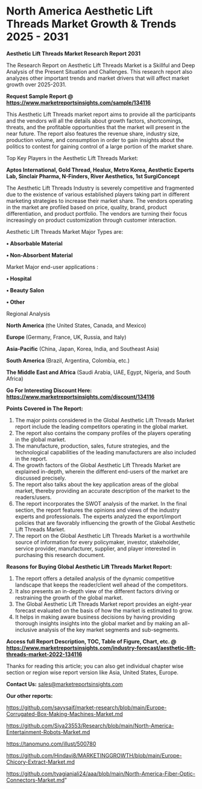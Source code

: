 # North America Aesthetic Lift Threads Market Growth & Trends 2025 - 2031

<strong>Aesthetic Lift Threads Market Research Report 2031</strong>

The Research Report on Aesthetic Lift Threads Market is a Skillful and Deep Analysis of the Present Situation and Challenges. This research report also analyzes other important trends and market drivers that will affect market growth over 2025-2031.

<strong>Request Sample Report @ <a href=https://www.marketreportsinsights.com/sample/134116>https://www.marketreportsinsights.com/sample/134116</a></strong>

This Aesthetic Lift Threads market report aims to provide all the participants and the vendors will all the details about growth factors, shortcomings, threats, and the profitable opportunities that the market will present in the near future. The report also features the revenue share, industry size, production volume, and consumption in order to gain insights about the politics to contest for gaining control of a large portion of the market share.

Top Key Players in the Aesthetic Lift Threads Market:

<strong>Aptos International, Gold Thread, Healux, Metro Korea, Aesthetic Experts Lab, Sinclair Pharma, N-Finders, River Aesthetics, 1st SurgiConcept</strong>

The Aesthetic Lift Threads Industry is severely competitive and fragmented due to the existence of various established players taking part in different marketing strategies to increase their market share. The vendors operating in the market are profiled based on price, quality, brand, product differentiation, and product portfolio. The vendors are turning their focus increasingly on product customization through customer interaction.

Aesthetic Lift Threads Market Major Types are:

<strong>• Absorbable Material

• Non-Absorbent Material</strong>

Market Major end-user applications :

<strong>• Hospital

• Beauty Salon

• Other</strong>

Regional Analysis

</u><strong><b>North America</b></strong> (the United States, Canada, and Mexico)

<strong><b>Europe </b></strong>(Germany, France, UK, Russia, and Italy)

<strong><b>Asia-Pacific</b></strong> (China, Japan, Korea, India, and Southeast Asia)

<strong><b>South America</b></strong> (Brazil, Argentina, Colombia, etc.)

<strong><b>The Middle East and Africa</b></strong> (Saudi Arabia, UAE, Egypt, Nigeria, and South Africa)

<strong>Go For Interesting Discount Here: <a href=https://www.marketreportsinsights.com/discount/134116>https://www.marketreportsinsights.com/discount/134116</a></strong>

<strong>Points Covered in The Report:</strong>
<ol>
  <li>The major points considered in the Global Aesthetic Lift Threads Market report include the leading competitors operating in the global market.</li>
  <li>The report also contains the company profiles of the players operating in the global market.</li>
  <li>The manufacture, production, sales, future strategies, and the technological capabilities of the leading manufacturers are also included in the report.</li>
  <li>The growth factors of the Global Aesthetic Lift Threads Market are explained in-depth, wherein the different end-users of the market are discussed precisely.</li>
  <li>The report also talks about the key application areas of the global market, thereby providing an accurate description of the market to the readers/users.</li>
  <li>The report incorporates the SWOT analysis of the market. In the final section, the report features the opinions and views of the industry experts and professionals. The experts analyzed the export/import policies that are favorably influencing the growth of the Global Aesthetic Lift Threads Market.</li>
  <li>The report on the Global Aesthetic Lift Threads Market is a worthwhile source of information for every policymaker, investor, stakeholder, service provider, manufacturer, supplier, and player interested in purchasing this research document.</li>
</ol>
<strong>Reasons for Buying Global Aesthetic Lift Threads Market Report:</strong>

<ol>
  <li>The report offers a detailed analysis of the dynamic competitive landscape that keeps the reader/client well ahead of the competitors.</li>
  <li>It also presents an in-depth view of the different factors driving or restraining the growth of the global market.</li>
  <li>The Global Aesthetic Lift Threads Market report provides an eight-year forecast evaluated on the basis of how the market is estimated to grow.</li>
  <li>It helps in making aware business decisions by having providing thorough insights insights into the global market and by making an all-inclusive analysis of the key market segments and sub-segments.</li>
</ol>
<strong>Access full Report Description, TOC, Table of Figure, Chart, etc. @ <a href=https://www.marketreportsinsights.com/industry-forecast/aesthetic-lift-threads-market-2022-134116>https://www.marketreportsinsights.com/industry-forecast/aesthetic-lift-threads-market-2022-134116</a></strong>


Thanks for reading this article; you can also get individual chapter wise section or region wise report version like Asia, United States, Europe.

<strong>Contact Us:</strong>
sales@marketreportsinsights.com

<strong>Our other reports:</strong>

<a href=https://github.com/sayysaif/market-research/blob/main/Europe-Corrugated-Box-Making-Machines-Market.md>https://github.com/sayysaif/market-research/blob/main/Europe-Corrugated-Box-Making-Machines-Market.md</a>

<a href=https://github.com/Siya23553/Research/blob/main/North-America-Entertainment-Robots-Market.md>https://github.com/Siya23553/Research/blob/main/North-America-Entertainment-Robots-Market.md</a>

<a href=https://tanomuno.com/illust/500780>https://tanomuno.com/illust/500780</a>

<a href=https://github.com/Hindavi8/MARKETINGGROWTH/blob/main/Europe-Chicory-Extract-Market.md>https://github.com/Hindavi8/MARKETINGGROWTH/blob/main/Europe-Chicory-Extract-Market.md</a>

<a href=https://github.com/tyagianjali24/aaa/blob/main/North-America-Fiber-Optic-Connectors-Market.md>https://github.com/tyagianjali24/aaa/blob/main/North-America-Fiber-Optic-Connectors-Market.md</a>"
